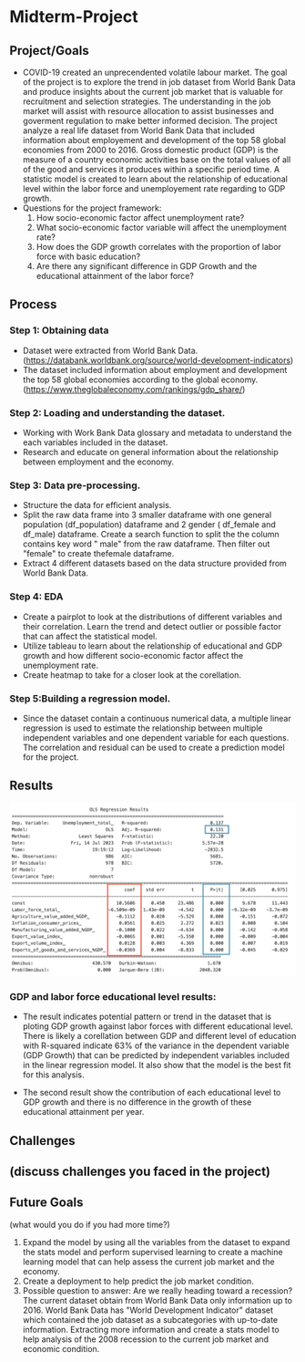 # Midterm-Project

## Project/Goals
- COVID-19 created an unprecendented volatile labour market. The goal of the project is to explore the trend in job dataset from World Bank Data and produce insights about the current job market that is valuable for recruitment and selection strategies. The understanding in the job market will assist with resource allocation to assist businesses and goverment regulation to make better informed decision. The project analyze a real life dataset from World Bank Data that included information about employement and development of the top 58 global economies from 2000 to 2016. Gross domestic product (GDP) is the measure of a country economic activities base on the total values of all of the good and services it produces within a specific period time. A statistic model is created to learn about the relationship of educational level within the labor force and unemployement rate regarding to GDP growth.
- Questions for the project framework:
    1. How socio-economic factor affect unemployment rate? 
    2. What socio-economic factor variable will affect the unemployment rate?
    3. How does the GDP growth correlates with the proportion of labor force with basic education?
    4. Are there any significant difference in GDP Growth and the educational attainment of the labor force?
 

## Process

### Step 1: Obtaining data
- Dataset were extracted from World Bank Data. (https://databank.worldbank.org/source/world-development-indicators)
- The dataset included information about employment and development  the top 58 global economies  according to the global economy.(https://www.theglobaleconomy.com/rankings/gdp_share/)
### Step 2: Loading and understanding the dataset.
- Working with Work Bank Data glossary and metadata to understand the each variables included in the dataset. 
- Research and educate on general information about the relationship between employment and the economy.
### Step 3: Data pre-processing.
- Structure the data for efficient analysis.
- Split the raw data frame into 3 smaller dataframe with one general population (df_population) dataframe and 2 gender ( df_female and df_male) dataframe. Create a search function to split the the column contains key word " male" from the raw dataframe. Then filter out "female" to create thefemale dataframe.
- Extract 4 different datasets based on the data structure provided from World Bank Data.
### Step 4: EDA
- Create a pairplot to look at the distributions of different variables and their correlation. Learn the trend and detect outlier or possible factor that can affect the statistical model.
- Utilize tableau to learn about the relationship of educational and GDP growth and how different socio-economic factor affect the unemployment rate.
- Create heatmap to take for a closer look at the corellation.
### Step 5:Building a regression model.
- Since the dataset contain a continuous numerical data, a multiple linear regression is used to estimate the relationship between multiple independent variables and one dependent variable for each questions. The correlation and residual can be used to create a prediction model for the project.



## Results

<img src= image/linear_regression_model_unemployment.png>

### GDP and labor force educational level results:
- The result indicates potential pattern or trend in the dataset that is ploting GDP growth against labor forces with different educational level. There is likely a corellation between GDP and different level of education with R-squared indicate 63% of the variance in the dependent variable (GDP Growth) that can be predicted by independent variables included in the linear regression model. It also show that the model is the best fit for this analysis.

- The second result show the contribution of each educational level to GDP growth and there is no difference in the growth of these educational attainment per year. 



## Challenges 
(discuss challenges you faced in the project)
- 

## Future Goals
(what would you do if you had more time?)
1. Expand the model by using all the variables from the dataset to expand the stats model and perform supervised learning to create a machine learning model that can help assess the current job market and the economy.
2. Create a deployment to help predict the job market condition.
3. Possible question to answer: Are we really heading toward a recession? The current dataset obtain from World Bank Data only information up to 2016. World Bank Data has "World Development Indicator" dataset which contained the job dataset as a subcategories with up-to-date information. Extracting more information and create a stats model to help analysis of the 2008 recession to the current job market and economic condition. 


